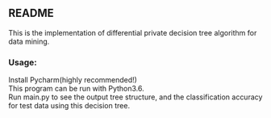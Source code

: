 ## README
This is the implementation of differential private decision tree algorithm for data mining.

### Usage:   
Install Pycharm(highly recommended!)   
This program can be run with Python3.6.    
Run main.py to see the output tree structure, and the classification accuracy for test data using this decision tree. 
